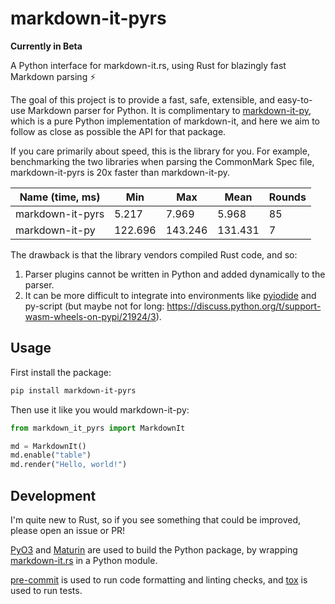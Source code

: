 # markdown-it-pyrs

**Currently in Beta**

A Python interface for markdown-it.rs, using Rust for blazingly fast Markdown parsing ⚡️

The goal of this project is to provide a fast, safe, extensible, and easy-to-use Markdown parser for Python.
It is complimentary to [markdown-it-py](https://github.com/ExecutableBookProject/markdown-it-py), which is a pure Python implementation of markdown-it, and here we aim to follow as close as possible the API for that package.

If you care primarily about speed, this is the library for you.
For example, benchmarking the two libraries when parsing the CommonMark Spec file, markdown-it-pyrs is 20x faster than markdown-it-py.

Name (time, ms)  |   Min   |   Max   |  Mean   | Rounds
---------------- | ------- | ------- | ------- | ------
markdown-it-pyrs | 5.217   | 7.969   | 5.968   | 85
markdown-it-py   | 122.696 | 143.246 | 131.431 | 7

The drawback is that the library vendors compiled Rust code, and so:

1. Parser plugins cannot be written in Python and added dynamically to the parser.
2. It can be more difficult to integrate into environments like [pyiodide](https://pyodide.org) and py-script (but maybe not for long: <https://discuss.python.org/t/support-wasm-wheels-on-pypi/21924/3>).

## Usage

First install the package:

```bash
pip install markdown-it-pyrs
```

Then use it like you would markdown-it-py:

```python
from markdown_it_pyrs import MarkdownIt

md = MarkdownIt()
md.enable("table")
md.render("Hello, world!")
```

## Development

I'm quite new to Rust, so if you see something that could be improved, please open an issue or PR!

[PyO3](https://pyo3.rs) and [Maturin](https://www.maturin.rs) are used to build the Python package, by wrapping [markdown-it.rs](https://github.com/rlidwka/markdown-it.rs) in a Python module.

[pre-commit](https://pre-commit.com) is used to run code formatting and linting checks, and [tox](https://tox.readthedocs.io) is used to run tests.
